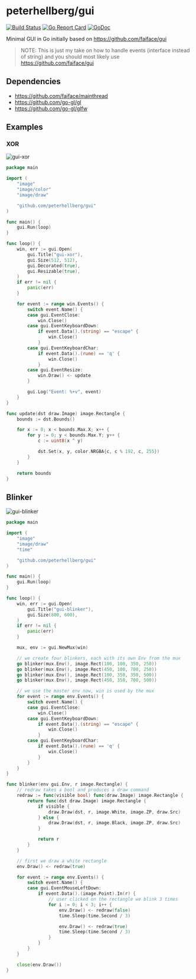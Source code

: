 # peterhellberg/gui

[![Build Status](https://travis-ci.org/peterhellberg/gui.svg?branch=master)](https://travis-ci.org/peterhellberg/gui)
[![Go Report Card](https://goreportcard.com/badge/github.com/peterhellberg/gui?style=flat)](https://goreportcard.com/report/github.com/peterhellberg/gui)
[![GoDoc](https://img.shields.io/badge/godoc-reference-blue.svg?style=flat)](https://godoc.org/github.com/peterhellberg/gui)

Minimal GUI in Go initially based on <https://github.com/faiface/gui>

> NOTE: This is just my take on how to handle events (interface instead of string)
> and you should most likely use <https://github.com/faiface/gui>

## Dependencies

- <https://github.com/faiface/mainthread>
- <https://github.com/go-gl/gl>
- <https://github.com/go-gl/glfw>

## Examples

### XOR

![gui-xor](https://user-images.githubusercontent.com/565124/57329314-d007cc00-7113-11e9-892b-e4c75401004f.png)

[embedmd]:# (examples/gui-example-xor/gui-example-xor.go)
```go
package main

import (
	"image"
	"image/color"
	"image/draw"

	"github.com/peterhellberg/gui"
)

func main() {
	gui.Run(loop)
}

func loop() {
	win, err := gui.Open(
		gui.Title("gui-xor"),
		gui.Size(512, 512),
		gui.Decorated(true),
		gui.Resizable(true),
	)
	if err != nil {
		panic(err)
	}

	for event := range win.Events() {
		switch event.Name() {
		case gui.EventClose:
			win.Close()
		case gui.EventKeyboardDown:
			if event.Data().(string) == "escape" {
				win.Close()
			}
		case gui.EventKeyboardChar:
			if event.Data().(rune) == 'q' {
				win.Close()
			}
		case gui.EventResize:
			win.Draw() <- update
		}

		gui.Log("Event: %+v", event)
	}
}

func update(dst draw.Image) image.Rectangle {
	bounds := dst.Bounds()

	for x := 0; x < bounds.Max.X; x++ {
		for y := 0; y < bounds.Max.Y; y++ {
			c := uint8(x ^ y)

			dst.Set(x, y, color.NRGBA{c, c % 192, c, 255})
		}
	}

	return bounds
}
```
## Blinker

![gui-blinker](https://user-images.githubusercontent.com/565124/57541634-c10d5d80-734f-11e9-8774-14c71ea920f1.png)

[embedmd]:# (examples/gui-example-blinker/gui-example-blinker.go)
```go
package main

import (
	"image"
	"image/draw"
	"time"

	"github.com/peterhellberg/gui"
)

func main() {
	gui.Run(loop)
}

func loop() {
	win, err := gui.Open(
		gui.Title("gui-blinker"),
		gui.Size(800, 600),
	)
	if err != nil {
		panic(err)
	}

	mux, env := gui.NewMux(win)

	// we create four blinkers, each with its own Env from the mux
	go blinker(mux.Env(), image.Rect(100, 100, 350, 250))
	go blinker(mux.Env(), image.Rect(450, 100, 700, 250))
	go blinker(mux.Env(), image.Rect(100, 350, 350, 500))
	go blinker(mux.Env(), image.Rect(450, 350, 700, 500))

	// we use the master env now, win is used by the mux
	for event := range env.Events() {
		switch event.Name() {
		case gui.EventClose:
			win.Close()
		case gui.EventKeyboardDown:
			if event.Data().(string) == "escape" {
				win.Close()
			}
		case gui.EventKeyboardChar:
			if event.Data().(rune) == 'q' {
				win.Close()
			}
		}
	}
}

func blinker(env gui.Env, r image.Rectangle) {
	// redraw takes a bool and produces a draw command
	redraw := func(visible bool) func(draw.Image) image.Rectangle {
		return func(dst draw.Image) image.Rectangle {
			if visible {
				draw.Draw(dst, r, image.White, image.ZP, draw.Src)
			} else {
				draw.Draw(dst, r, image.Black, image.ZP, draw.Src)
			}

			return r
		}
	}

	// first we draw a white rectangle
	env.Draw() <- redraw(true)

	for event := range env.Events() {
		switch event.Name() {
		case gui.EventMouseLeftDown:
			if event.Data().(image.Point).In(r) {
				// user clicked on the rectangle we blink 3 times
				for i := 0; i < 3; i++ {
					env.Draw() <- redraw(false)
					time.Sleep(time.Second / 3)

					env.Draw() <- redraw(true)
					time.Sleep(time.Second / 3)
				}
			}
		}
	}

	close(env.Draw())
}
```

